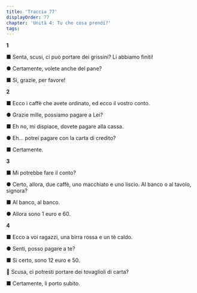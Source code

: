 ```yaml
---
title: 'Traccia 77'
displayOrder: 77
chapter: 'Unità 4: Tu che cosa prendi?'
tags:
---
```


**1**

■ Senta, scusi, ci può portare dei grissini? Li abbiamo finiti!

● Certamente, volete anche del pane?

■ Si, grazie, per favore!

**2**

■ Ecco i caffè che avete ordinato, ed ecco il vostro conto.

● Grazie mille, possiamo pagare a Lei?

■ Eh no, mi dispiace, dovete pagare alla cassa.

● Eh... potrei pagare con la carta di credito?

■ Certamente.

**3**

■ Mi potrebbe fare il conto?

● Certo, allora, due caffè, uno macchiato e uno liscio. Al banco o al tavolo, signora?

■ Al banco, al banco.

● Allora sono 1 euro e 60.

**4**

■ Ecco a voi ragazzi, una birra rossa e un tè caldo.

● Senti, posso pagare a te?

■ Sì certo, sono 12 euro e 50.

 Scusa, ci potresti portare dei tovaglioli di carta?

■ Certamente, li porto subito.
